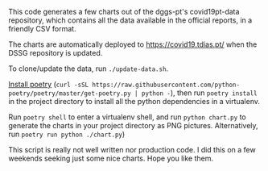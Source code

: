 This code generates a few charts out of the dggs-pt's covid19pt-data repository, which contains all the data available in the official reports, in a friendly CSV format.

The charts are automatically deployed to https://covid19.tdias.pt/ when the DSSG repository is updated.

To clone/update the data, run `./update-data.sh`.

[Install poetry](https://python-poetry.org/docs/) (`curl -sSL https://raw.githubusercontent.com/python-poetry/poetry/master/get-poetry.py | python -`), then run `poetry install` in the project directory to install all the python dependencies in a virtualenv.

Run `poetry shell` to enter a virtualenv shell, and run `python chart.py` to generate the charts in your project directory as PNG pictures. Alternatively, run `poetry run python ./chart.py`)

This script is really not well written nor production code. I did this on a few weekends seeking just some nice charts. Hope you like them.

